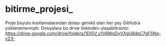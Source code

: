 # bitirme_projesi_

Proje boyutu kısıtlamalarından dolayı gerekli olan her şey GitHub’a yüklenememiştir. Dosyalara bu drive linkinden ulaşabilirsiniz: https://drive.google.com/drive/folders/1DISV_y1VAWoDyVXgU8dsC7gF5Nq-v23- 
